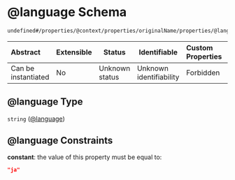 # @language Schema

```txt
undefined#/properties/@context/properties/originalName/properties/@language
```




| Abstract            | Extensible | Status         | Identifiable            | Custom Properties | Additional Properties | Access Restrictions | Defined In                                                                      |
| :------------------ | ---------- | -------------- | ----------------------- | :---------------- | --------------------- | ------------------- | ------------------------------------------------------------------------------- |
| Can be instantiated | No         | Unknown status | Unknown identifiability | Forbidden         | Allowed               | none                | [ndl-isil.schema.json\*](../../out/ndl-isil.schema.json "open original schema") |

## @language Type

`string` ([@language](ndl-isil-properties-json-ld-context-properties-originalname-properties-language.md))

## @language Constraints

**constant**: the value of this property must be equal to:

```json
"ja"
```
